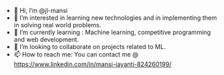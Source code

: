 - 👋 Hi, I’m @jl-mansi
- 👀 I’m interested in learning new technologies and in implementing them in solving real world problems.
- 🌱 I’m currently learning : Machine learning, competitive programming and web development.
- 💞️ I’m looking to collaborate on projects related to ML.
- 📫 How to reach me: You can contact me @ https://www.linkedin.com/in/mansi-jayanti-824260199/

<!---
jl-mansi/jl-mansi is a ✨ special ✨ repository because its `README.md` (this file) appears on your GitHub profile.
You can click the Preview link to take a look at your changes.
--->
